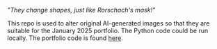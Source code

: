 _"They change shapes, just like Rorschach's mask!"_

This repo is used to alter original AI-generated images so that they are suitable for the January 2025 portfolio. The Python code could be run locally. The portfolio code is found [here](https://github.com/binhpham2/binhpham2.github.io).
